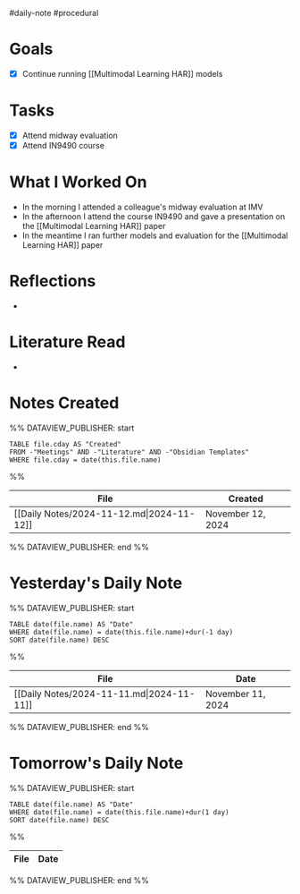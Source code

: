 #daily-note #procedural 

# Goals

- [x] Continue running [[Multimodal Learning HAR]] models

# Tasks

- [x] Attend midway evaluation
- [x] Attend IN9490 course

# What I Worked On

- In the morning I attended a colleague's midway evaluation at IMV
- In the afternoon I attend the course IN9490 and gave a presentation on the [[Multimodal Learning HAR]] paper
- In the meantime I ran further models and evaluation for the [[Multimodal Learning HAR]] paper

# Reflections

- 

# Literature Read

- 

# Notes Created


%% DATAVIEW_PUBLISHER: start
```dataview
TABLE file.cday AS "Created"
FROM -"Meetings" AND -"Literature" AND -"Obsidian Templates"
WHERE file.cday = date(this.file.name)
```
%%

| File                                      | Created           |
| ----------------------------------------- | ----------------- |
| [[Daily Notes/2024-11-12.md\|2024-11-12]] | November 12, 2024 |

%% DATAVIEW_PUBLISHER: end %%

# Yesterday's Daily Note

%% DATAVIEW_PUBLISHER: start
```dataview
TABLE date(file.name) AS "Date"
WHERE date(file.name) = date(this.file.name)+dur(-1 day)
SORT date(file.name) DESC
```
%%

| File                                      | Date              |
| ----------------------------------------- | ----------------- |
| [[Daily Notes/2024-11-11.md\|2024-11-11]] | November 11, 2024 |

%% DATAVIEW_PUBLISHER: end %%
# Tomorrow's Daily Note

%% DATAVIEW_PUBLISHER: start
```dataview
TABLE date(file.name) AS "Date"
WHERE date(file.name) = date(this.file.name)+dur(1 day)
SORT date(file.name) DESC
```
%%

| File | Date |
| ---- | ---- |

%% DATAVIEW_PUBLISHER: end %%



